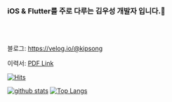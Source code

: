 ### iOS & Flutter를 주로 다루는 김우성 개발자 입니다.👋
<br/><br/>

블로그: https://velog.io/@kipsong

이력서: [PDF Link](https://drive.google.com/file/d/138vY_1S4OdGKlHWYzslueZkuwU4PfAJ_/view?usp=drive_link)

[![Hits](https://hits.seeyoufarm.com/api/count/incr/badge.svg?url=https%3A%2F%2Fgithub.com%2Fkipsong133)](https://hits.seeyoufarm.com)
<!--
**shinplest/shinplest** is a ✨ _special_ ✨ repository because its `README.md` (this file) appears on your GitHub profile.

Here are some ideas to get you started:

- 🔭 I’m currently working on ...
- 🌱 I’m currently learning ...
- 👯 I’m looking to collaborate on ...
- 🤔 I’m looking for help with ...
- 💬 Ask me about ...
- 📫 How to reach me: ...
- 😄 Pronouns: ...
- ⚡ Fun fact: ...
-->

[![github stats](https://github-readme-stats.vercel.app/api?username=kipsong133&show_icons=true&hide_border=true)](https://github.com/kipsong133)
[![Top Langs](https://github-readme-stats.vercel.app/api/top-langs/?username=kipsong133&layout=compact)](https://github.com/kipsong133)
